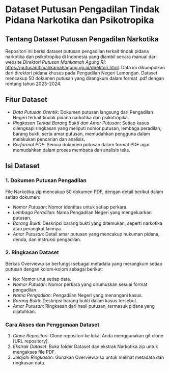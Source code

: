 # Dataset Putusan Pengadilan Tindak Pidana Narkotika dan Psikotropika

## Tentang Dataset Putusan Pengadilan Narkotika

Repositori ini berisi dataset putusan pengadilan terkait tindak pidana narkotika dan psikotropika di Indonesia yang diambil secara manual dari website *Direktori Putusan Mahkamah Agung RI*: https://putusan3.mahkamahagung.go.id/direktori.html. Data ini dikumpulkan dari direktori pidana khusus pada Pengadilan Negeri Lamongan. Dataset mencakup 50 dokumen putusan yang dirangkum dalam format .pdf dengan rentang tahun 2023–2024.

## Fitur Dataset

- *Data Putusan Otentik*: Dokumen putusan langsung dari Pengadilan Negeri terkait tindak pidana narkotika dan psikotropika.
- *Ringkasan Terkait Barang Bukti dan Amar Putusan*: Setiap kasus dilengkapi ringkasan yang meliputi nomor putusan, lembaga peradilan, barang bukti, serta amar putusan, memudahkan pengguna dalam melakukan pencarian dan analisis.
- *Berformat PDF*: Semua dokumen putusan dalam format PDF agar memudahkan dalam proses membaca dan analisis teks.

## Isi Dataset

### 1. Dokumen Putusan Pengadilan
File Narkotika.zip mencakup 50 dokumen PDF, dengan detail berikut dalam setiap dokumen:

  - *Nomor Putusan*: Nomor identitas untuk setiap perkara.
  - *Lembaga Peradilan*: Nama Pengadilan Negeri yang mengeluarkan putusan.
  - *Barang Bukti*: Deskripsi barang bukti yang ditemukan, seperti narkotika atau perangkat lainnya.
  - *Amar Putusan*: Detail amar putusan yang mencakup hukuman pidana, denda, dan instruksi pengadilan.

### 2. Ringkasan Dataset

Berkas Overview.xlsx berfungsi sebagai metadata yang merangkum setiap putusan dengan kolom-kolom sebagai berikut:

  - *No*: Nomor urut setiap data.
  - *Nomor Putusan*: Nomor perkara yang dirumuskan sesuai format pengadilan.
  - *Nama Pengadilan*: Pengadilan Negeri yang menangani kasus.
  - *Barang Bukti*: Deskripsi barang bukti dalam kasus tersebut.
  - *Amar Putusan*: Ringkasan dari hasil putusan, termasuk pidana yang dijatuhkan.

### Cara Akses dan Penggunaan Dataset

1. *Clone Repositori*: Clone repositori ke lokal Anda menggunakan git clone [URL repository].
2. *Ekstrak Dataset*: Buka folder Dataset dan ekstrak Narkotika.zip untuk mengakses file PDF.
3. *Jelajahi Ringkasan*: Gunakan Overview.xlsx untuk melihat metadata dan ringkasan data.
